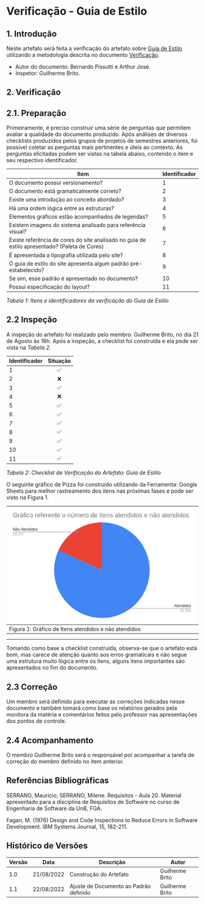 # Verificação - Guia de Estilo

## 1. Introdução

Neste artefato será feita a verificação do artefato
sobre [Guia de Estilo](/analise_de_requisitos/guia_de_estilo.md) utilizando a metodologia descrita no documento
[Verificação](../verif_principal.md).

- Autor do documento: Bernardo Pissutti e Arthur José.
- Inspetor: Guilherme Brito.

## 2. Verificação

## 2.1. Preparação

Primeiramente, é preciso construir uma série de perguntas que permitem avaliar a qualidade do documento produzido.
Após análises de diversos checklists produzidos pelos grupos de projetos de semestres anteriores, foi possível coletar
as perguntas mais pertinentes e úteis ao contexto. As perguntas elicitadas podem ser vistas na tabela abaixo, contendo o
item e seu respectivo identificador.

| Item                                                                                          | Identificador |
|-----------------------------------------------------------------------------------------------|---------------|
| O documento possui versionamento?                                                             | 1             |
| O documento está gramaticalmente correto?                                                     | 2             |
| Existe uma introdução ao conceito abordado?                                                   | 3             |
| Há uma ordem lógica entre as estruturas?                                                      | 4             |
| Elementos gráficos estão acompanhados de legendas?                                            | 5             |
| Existem imagens do sistema analisado para referência visual?                                  | 6             |
| Existe referência de cores do site analisado no guia de estilo apresentado? (Paleta de Cores) | 7             |
| É apresentada a tipografia utilizada pelo site?                                               | 8             |
| O guia de estilo do site apresenta algum padrão pré-estabelecido?                             | 9             |
| Se sim, esse padrão é apresentado no documento?                                               | 10            |
| Possui especificação do layout?                                                               | 11            |

_Tabela 1: Itens e identificadores da verificação do Guia de Estilo_

## 2.2 Inspeção

A inspeção do artefato foi realizado pelo membro: Guilherme Brito, no dia 21 de Agosto às 16h. Após a inspeção, a
checklist foi construída e ela pode ser vista na _Tabela 2_.

| Identificador | Situação |
|:--------------|:--------:|
| 1             |     ✅     |
| 2             |     ❌     |
| 3             |      ✅    |
| 4             |      ❌    |
| 5             |     ✅     |
| 6             |      ✅    |
| 7             |     ✅     |
| 8             |     ✅     |
| 9             |    ✅      |
| 10            |     ✅     |
| 11            |     ✅      |

_Tabela 2: Checklist de Verificação do Artefato: Guia de Estilo_

O seguinte gráfico de Pizza foi construído utilizando da Ferramenta: Google Sheets para melhor rastreamento dos itens
nas próximas fases e pode ser visto na Figura 1.

| ![imagemGráfico](../../_media/grafico_guiadeestilo.png) |
|---------------------------------------------------------|
| Figura 1: Gráfico de Itens atendidos e não atendidos    |

---

Tomando como base a checklist construída, observa-se que o artefato está bom, mas carece de atenção quanto aos erros
gramaticais e não segue uma estrutura muito lógica entre os itens, alguns itens importantes são apresentados no fim do
documento.

## 2.3 Correção

Um membro será definido para executar as correções indicadas nesse documento e também tomará como base os relatórios
gerados pela monitora da matéria e comentários feitos pelo professor nas apresentações dos pontos de controle.

## 2.4 Acompanhamento

O membro Guilherme Brito será o responsável por acompanhar a tarefa de correção do membro definido no item anterior.

## Referências Bibliográficas

SERRANO, Maurício; SERRANO, Milene. Requisitos - Aula 20. Material apresentado para a disciplina de Requisitos de
Software no curso de Engenharia de Software da UnB, FGA.

Fagan, M. (1976) Design and Code Inspections to Reduce Errors in Software Development. IBM Systems Journal, 15, 182-211.

## Histórico de Versões

| Versão | Data       | Descrição                              | Autor           |
|--------|------------|----------------------------------------|-----------------|
| 1.0    | 21/08/2022 | Construção do Artefato                 | Guilherme Brito |
| 1.1    | 22/08/2022 | Ajuste de Documento ao Padrão definido | Guilherme Brito |
